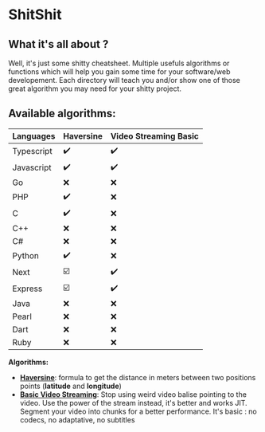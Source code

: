 # ShitShit

## What it's all about ?
Well, it's just some shitty cheatsheet. Multiple usefuls algorithms or functions which will help you gain some time for your software/web developement. Each directory will teach you and/or show one of those great algorithm you may need for your shitty project.

## Available algorithms:

|Languages| Haversine | Video Streaming Basic
|--|--|--|
|Typescript  | ✔️ |✔️
|Javascript| ✔️ |✔️
|Go| ❌ |❌
|PHP| ✔️ |❌
|C| ✔️ |❌
|C++| ❌ |❌
|C#| ❌ |❌
|Python| ✔️ | ❌
|Next| ☑️ | ✔️
|Express| ☑️ | ✔️
|Java| ❌ | ❌
|Pearl| ❌ | ❌
|Dart| ❌ | ❌
|Ruby| ❌ | ❌

**Algorithms:**

 - **[Haversine](https://github.com/dilaouid/shitshit/tree/main/haversine)**: formula to get the distance in meters between two positions points (**latitude** and **longitude**)
 - **[Basic Video Streaming](https://github.com/dilaouid/shitshit/tree/main/video%20streaming%20basic)**: Stop using weird video balise pointing to the video. Use the power of the stream instead, it's better and works JIT. Segment your video into chunks for a better performance. It's basic : no codecs, no adaptative, no subtitles
